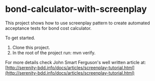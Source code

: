 # bond-calculator-with-screenplay

This project shows how to use screenplay pattern to create automated acceptance tests for bond cost calculator.

To get started.

1. Clone this project.
2. In the root of the project run: mvn verify. 

For more details check John Smart Ferguson's well written article at: [http://serenity-bdd.info/docs/articles/screenplay-tutorial.html](http://serenity-bdd.info/docs/articles/screenplay-tutorial.html) 
